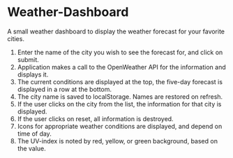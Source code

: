 # Weather-Dashboard
A small weather dashboard to display the weather forecast for your favorite cities.

1. Enter the name of the city you wish to see the forecast for, and click on submit.
2. Application makes a call to the OpenWeather API for the information and displays it.
3. The current conditions are displayed at the top, the five-day forecast is displayed in a row at the bottom.
4. The city name is saved to localStorage. Names are restored on refresh.
5. If the user clicks on the city from the list, the information for that city is displayed.
6. If the user clicks on reset, all information is destroyed.
7. Icons for appropriate weather conditions are displayed, and depend on time of day.
8. The UV-index is noted by red, yellow, or green background, based on the value.


